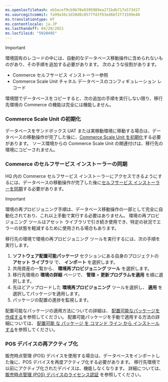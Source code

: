 ```yaml
---
ms.openlocfilehash: eb5ecef9cb9b70e8395989ea271bdb717e573427
ms.sourcegitcommit: fa99a36c3d30d0c0577fd3f63ed6bf2f71599e40
ms.translationtype: HT
ms.contentlocale: ja-JP
ms.lasthandoff: 04/20/2021
ms.locfileid: "5920495"
---
```

> [!IMPORTANT]
> 環境固有のレコードの中には、自動的なデータベース移動操作に含められないものがあり、その手順を追加する必要があります。 次のような役割があります。
> - Commerce セルフサービス インストーラー参照
> - Commerce Scale Unit チャネル データベースのコンフィギュレーション レコード

環境間でデータベースをコピーすると、次の追加の手順を実行しない限り、移行先環境の Commerce の機能は完全には機能しません。

### <a name="initialize-commerce-scale-units"></a>Commerce Scale Unit の初期化
データベースをサンドボックス UAT または実稼動環境に移動する場合は、データベースの移動操作が完了した後に、[Commerce Scale Unit を初期化](../deployment/Initialize-Retail-Channels.md)する必要があります。 ソース環境からの Commerce Scale Unit の関連付けは、移行先の環境にコピーされません。 

### <a name="synchronize-commerce-self-service-installers"></a>Commerce のセルフサービス インストーラーの同期
HQ 内の Commerce セルフサービス インストーラーにアクセスできるようにするには、データベースの移動操作が完了した後に[セルフサービス インストーラーを同期](../../../commerce/dev-itpro/synchronize-installers.md)する必要があります。

> [!IMPORTANT]
> 環境の再プロビジョニング手順は、データベース移動操作の一部として完全に自動化されており、これ以上手動で実行する必要はありません。 環境の再プロビジョニング ツールはアセット ライブラリで引き続き使用でき、特定の状況でエラーの状態を軽減するために使用される場合もあります。 

移行先の環境で環境の再プロビジョニング ツールを実行するには、次の手順を実行します。

1. **ソフトウェア配置可能パッケージ** セクションにある自身のプロジェクトの **アセット ライブラリ** で、 **インポート** を選択します。
2. 共用資産の一覧から、 **環境再プロビジョニング ツール** を選択します。
3. 移行先環境の **環境の詳細** ページで、 **管理** > **更新プログラムを適用** を順に選択します。
4. 先ほどアップロードした **環境再プロビジョニング** ツールを選択し、 **適用** を選択してパッケージを適用します。
5. パッケージの配置の進捗を監視します。

配置可能なパッケージの適用方法についての詳細は、 [配置可能なパッケージを作成する](../deployment/create-apply-deployable-package.md)を参照してください。 配置可能パッケージを手動で適用する方法の詳細については、 [配置可能 な パッケージ を コマンド ライン から インストール する](../deployment/install-deployable-package.md)を参照してください。

### <a name="re-activate-pos-devices"></a>POS デバイスの再アクティブ化

販売時点管理 (POS) デバイスを使用する場合は、データベースをインポートした後に、POS デバイスを再度アクティブ化する必要があります。 移行先環境で以前にアクティブ化されたデバイスは、機能しなくなります。 詳細については、[販売時点管理 (POS) デバイスのライセンス認証](../../../commerce/dev-itpro/retail-device-activation.md) を参照してください。
